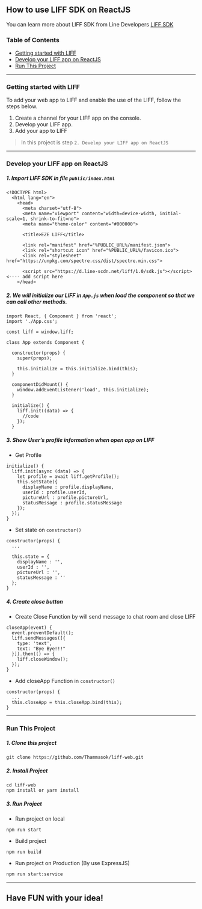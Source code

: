 ## How to use LIFF SDK on ReactJS
You can learn more about LIFF SDK from Line Developers [LIFF SDK](https://developers.line.me/en/reference/liff)

### Table of Contents
- [Getting started with LIFF](#getting-started-with-liff)
- [Develop your LIFF app on ReactJS](#develop-your-liff-app-on-reactjs)
- [Run This Project](#run-this-project)

---
### Getting started with LIFF
To add your web app to LIFF and enable the use of the LIFF, follow the steps below.

1. Create a channel for your LIFF app on the console.
2. Develop your LIFF app.
3. Add your app to LIFF

> In this project is step `2. Develop your LIFF app on ReactJS`

---
### Develop your LIFF app on ReactJS

##### 1. Import LIFF SDK in file `public/index.html`
```
<!DOCTYPE html>
  <html lang="en">
    <head>
      <meta charset="utf-8">
      <meta name="viewport" content="width=device-width, initial-scale=1, shrink-to-fit=no">
      <meta name="theme-color" content="#000000">
      
      <title>EZE LIFF</title>
      
      <link rel="manifest" href="%PUBLIC_URL%/manifest.json">
      <link rel="shortcut icon" href="%PUBLIC_URL%/favicon.ico">
      <link rel="stylesheet" href="https://unpkg.com/spectre.css/dist/spectre.min.css">
      
      <script src="https://d.line-scdn.net/liff/1.0/sdk.js"></script> <---- add script here
    </head>
```

##### 2. We will initialize our LIFF in `App.js` when load the component so that we can call other methods.

```
import React, { Component } from 'react';
import './App.css';

const liff = window.liff;  

class App extends Component {

  constructor(props) {
    super(props);
    
    this.initialize = this.initialize.bind(this);
  }

  componentDidMount() {
    window.addEventListener('load', this.initialize);
  }

  initialize() {
    liff.init((data) => {
      //code
    });
  }
```

##### 3. Show User’s profile information when open app on LIFF

* Get Profile
```
initialize() {
  liff.init(async (data) => {
    let profile = await liff.getProfile();
    this.setState({
      displayName : profile.displayName,
      userId : profile.userId,
      pictureUrl : profile.pictureUrl,
      statusMessage : profile.statusMessage
    });
  }); 
}
```
* Set state on `constructor()`
```
constructor(props) {
  ...
  
  this.state = {
    displayName : '',
    userId : '',
    pictureUrl : '',
    statusMessage : ''
  };
}
```

##### 4. Create close button

* Create Close Function by will send message to chat room and close LIFF
```
closeApp(event) {
  event.preventDefault();
  liff.sendMessages([{
    type: 'text',
    text: "Bye Bye!!!"
  }]).then(() => {
    liff.closeWindow();
  });
}
```
* Add closeApp Function in `constructor()`
```
constructor(props) {
  ...
  this.closeApp = this.closeApp.bind(this);
}
```

---
### Run This Project

##### 1. Clone this project
```
git clone https://github.com/Thammasok/liff-web.git
```

##### 2. Install Project
```
cd liff-web
npm install or yarn install
```

##### 3. Run Project
* Run project on local
```
npm run start
```
* Build project
```
npm run build
```
* Run project on Production (By use ExpressJS)
```
npm run start:service
```

---

## Have FUN with your idea!